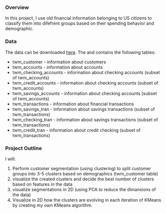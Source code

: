 
### Overview
In this project, I use old financial information belonging to US citizens to classify them into difefrent groups based on their spending behavior and demographic.


### Data
The data can be downloaded [here](https://drive.google.com/file/d/1zAjnf936aHkwVCq_BmA47p4lpRjyRzMf/view?usp=sharing). The and contains the following tables:

- twm_customer - information about customers
- twm_accounts - information about accounts
- twm_checking_accounts - information about checking accounts (subset of twm_accounts)
- twm_credit_accounts - information about checking accounts (subset of twm_accounts)
- twm_savings_accounts - information about checking accounts (subset of twm_accounts)
- twm_transactions - information about financial transactions
- twm_savings_tran - information about savings transactions (subset of twm_transactions)
- twm_checking_tran - information about savings transactions (subset of twm_transactions)
- twm_credit_tran - information about credit checking (subset of twm_transactions)


### Project Outline

I will:
1. Perform customer segmentation (using clustering) to split customer groups into 3-5 clusters based on demographics (twm_customer table)
2. visualize the created clusters and decide the best number of clusters based on features in the data
3. visualize segmentations in 2D (using PCA to reduce the dimansions of the data)
4. Visualize in 2D how the clusters are evolving in each iteration of KMeans by creating my own KMeans algorithm.
